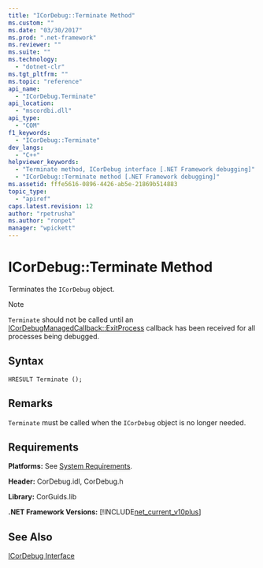 ```yaml
---
title: "ICorDebug::Terminate Method"
ms.custom: ""
ms.date: "03/30/2017"
ms.prod: ".net-framework"
ms.reviewer: ""
ms.suite: ""
ms.technology: 
  - "dotnet-clr"
ms.tgt_pltfrm: ""
ms.topic: "reference"
api_name: 
  - "ICorDebug.Terminate"
api_location: 
  - "mscordbi.dll"
api_type: 
  - "COM"
f1_keywords: 
  - "ICorDebug::Terminate"
dev_langs: 
  - "C++"
helpviewer_keywords: 
  - "Terminate method, ICorDebug interface [.NET Framework debugging]"
  - "ICorDebug::Terminate method [.NET Framework debugging]"
ms.assetid: fffe5616-0896-4426-ab5e-21869b514883
topic_type: 
  - "apiref"
caps.latest.revision: 12
author: "rpetrusha"
ms.author: "ronpet"
manager: "wpickett"
---
```

# ICorDebug::Terminate Method
Terminates the `ICorDebug` object.  
  
> [!NOTE]
>  `Terminate` should not be called until an [ICorDebugManagedCallback::ExitProcess](../../../../docs/framework/unmanaged-api/debugging/icordebugmanagedcallback-exitprocess-method.md) callback has been received for all processes being debugged.  
  
## Syntax  
  
```  
HRESULT Terminate ();  
```  
  
## Remarks  
 `Terminate` must be called when the `ICorDebug` object is no longer needed.  
  
## Requirements  
 **Platforms:** See [System Requirements](../../../../docs/framework/get-started/system-requirements.md).  
  
 **Header:** CorDebug.idl, CorDebug.h  
  
 **Library:** CorGuids.lib  
  
 **.NET Framework Versions:** [!INCLUDE[net_current_v10plus](../../../../includes/net-current-v10plus-md.md)]  
  
## See Also  
 [ICorDebug Interface](../../../../docs/framework/unmanaged-api/debugging/icordebug-interface.md)
